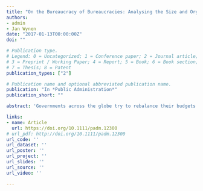 ```yaml
---
title: "On the Bureaucracy of Bureaucracies: Analysing the Size and Organization of Overhead in Public Organizations"
authors:
- admin
- Jan Wynen
date: "2017-01-13T00:00:00Z"
doi: ""

# Publication type.
# Legend: 0 = Uncategorized; 1 = Conference paper; 2 = Journal article;
# 3 = Preprint / Working Paper; 4 = Report; 5 = Book; 6 = Book section;
# 7 = Thesis; 8 = Patent
publication_types: ["2"]

# Publication name and optional abbreviated publication name.
publication: "In *Public Administration*"
publication_short: ""

abstract: 'Governments across the globe try to rebalance their budgets by rationalizing overhead operations. When overhead‐reducing policies are adopted, it is important to understand why some central government organizations have a higher overhead than others, and why organizational models to produce overhead efficiencies are used to different degrees. This study focuses on the Flemish context to analyse differences between central government organizations in the size and organization of two overhead processes: human resources management (HRM) and finance and control (FIN). Significant effects are found for autonomy, organizational size, spatial dispersion and budgetary stress, yet effects vary according to whether HRM or FIN is considered and whether the focus is on the size or the organization of HRM or FIN . Our findings have practical implications to get a process‐sensitive understanding of the size and organization of overhead, and theoretical implications as they cast light on factors that shape decision‐making in public organizations.'

links:
- name: Article
  url: https://doi.org/10.1111/padm.12300
# url_pdf: http://doi.org/10.1111/padm.12300
url_code: ''
url_dataset: ''
url_poster: ''
url_project: ''
url_slides: ''
url_source: ''
url_video: ''

---
```

